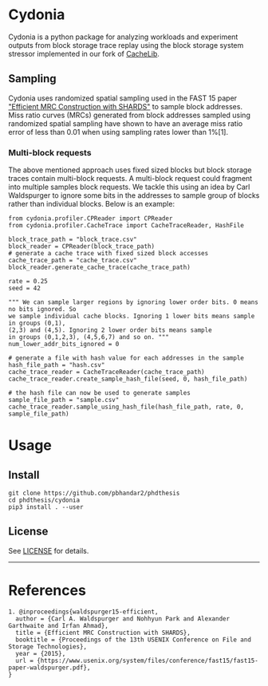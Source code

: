 # Cydonia

Cydonia is a python package for analyzing workloads and experiment outputs 
from block storage trace replay using the block storage system stressor implemented
in our fork of [CacheLib](https://github.com/pbhandar2/CacheLib).

## Sampling

Cydonia uses randomized spatial sampling used in the FAST 15 paper ["Efficient MRC Construction with SHARDS"](https://www.usenix.org/system/files/conference/fast15/fast15-paper-waldspurger.pdf) to sample block addresses. Miss ratio curves (MRCs) generated from block addresses sampled using randomized spatial sampling have shown to have an average miss ratio error of less than 0.01 when using sampling rates lower than 1%[1].

### Multi-block requests
The above mentioned approach uses fixed sized blocks but block storage traces contain multi-block requests.
A multi-block request could fragment into multiple samples block requests. We tackle this using an idea by Carl Waldspurger to ignore some bits in the addresses to sample group of blocks rather than individual blocks. Below is an example:

```
from cydonia.profiler.CPReader import CPReader 
from cydonia.profiler.CacheTrace import CacheTraceReader, HashFile

block_trace_path = "block_trace.csv"
block_reader = CPReader(block_trace_path)
# generate a cache trace with fixed sized block accesses 
cache_trace_path = "cache_trace.csv"
block_reader.generate_cache_trace(cache_trace_path)

rate = 0.25
seed = 42

""" We can sample larger regions by ignoring lower order bits. 0 means no bits ignored. So
we sample individual cache blocks. Ignoring 1 lower bits means sample in groups (0,1),
(2,3) and (4,5). Ignoring 2 lower order bits means sample 
in groups (0,1,2,3), (4,5,6,7) and so on. """
num_lower_addr_bits_ignored = 0 

# generate a file with hash value for each addresses in the sample 
hash_file_path = "hash.csv"
cache_trace_reader = CacheTraceReader(cache_trace_path)
cache_trace_reader.create_sample_hash_file(seed, 0, hash_file_path)

# the hash file can now be used to generate samples 
sample_file_path = "sample.csv"
cache_trace_reader.sample_using_hash_file(hash_file_path, rate, 0, sample_file_path)
```


# Usage

## Install 
```
git clone https://github.com/pbhandar2/phdthesis
cd phdthesis/cydonia
pip3 install . --user
```


## License
See [LICENSE](LICENSE) for details.

---



# References
```
1. @inproceedings{waldspurger15-efficient,
  author = {Carl A. Waldspurger and Nohhyun Park and Alexander Garthwaite and Irfan Ahmad},
  title = {Efficient MRC Construction with SHARDS},
  booktitle = {Proceedings of the 13th USENIX Conference on File and Storage Technologies},
  year = {2015},
  url = {https://www.usenix.org/system/files/conference/fast15/fast15-paper-waldspurger.pdf},
}
```